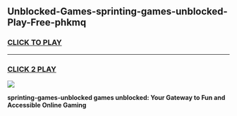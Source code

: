 
## Unblocked-Games-sprinting-games-unblocked-Play-Free-phkmq
<h3>
<a href="https://premium76.site?title=sprinting-games-unblocked&ref=22A">CLICK TO PLAY</a></h3>
<hr>

<h3>
<a href="https://premium76.site?title=sprinting-games-unblocked&ref=22A">CLICK 2 PLAY</a>
  
</h3>

<a href="https://premium76.site?title=sprinting-games-unblocked&ref=22A"><img src="https://clearcache.store/games.png"></a>


**sprinting-games-unblocked games unblocked: Your Gateway to Fun and Accessible Online Gaming**
